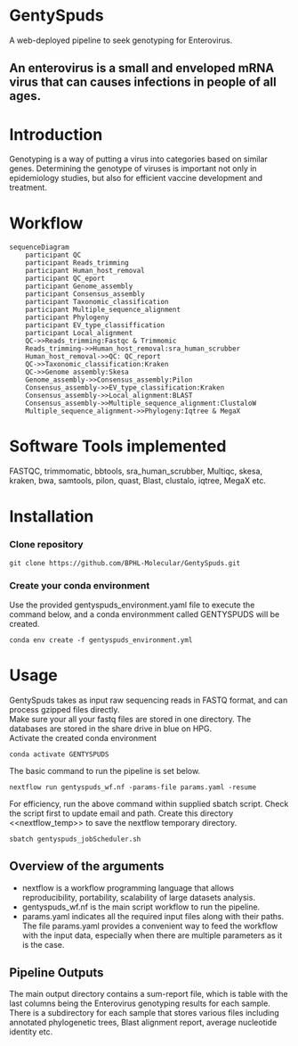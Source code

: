 # GentySpuds
A web-deployed pipeline to seek genotyping for Enterovirus.
## An enterovirus is a small and enveloped mRNA virus that can causes infections in people of all ages.

# Introduction
Genotyping is a way of putting a virus into categories based on similar genes.
Determining the genotype of viruses is important not only in epidemiology studies, but also for efficient vaccine development
and treatment.       

# Workflow
```mermaid
sequenceDiagram
    participant QC
    participant Reads_trimming
    participant Human_host_removal
    participant QC_eport
    participant Genome_assembly
    participant Consensus_assembly
    participant Taxonomic_classification
    participant Multiple_sequence_alignment
    participant Phylogeny
    participant EV_type_classiffication
    participant Local_alignment
    QC->>Reads_trimming:Fastqc & Trimmomic
    Reads_trimming->>Human_host_removal:sra_human_scrubber
    Human_host_removal->>QC: QC_report
    QC->>Taxonomic_classification:Kraken
    QC->>Genome assembly:Skesa
    Genome_assembly->>Consensus_assembly:Pilon
    Consensus_assembly->>EV_type_classification:Kraken
    Consensus_assembly->>Local_alignment:BLAST
    Consensus_assembly->>Multiple_sequence_alignment:ClustaloW
    Multiple_sequence_alignment->>Phylogeny:Iqtree & MegaX 
```
   
# Software Tools implemented
FASTQC, trimmomatic, bbtools, sra_human_scrubber, Multiqc, skesa, kraken, bwa, samtools, pilon, quast, Blast, clustalo, iqtree, MegaX etc. 

# Installation
### Clone repository
```
git clone https://github.com/BPHL-Molecular/GentySpuds.git
```
### Create your conda environment
Use the provided gentyspuds_environment.yaml file to execute the command below, and a conda environmment called GENTYSPUDS will be created.    
```
conda env create -f gentyspuds_environment.yml
```

# Usage
GentySpuds takes as input raw sequencing reads in FASTQ format, and can process gzipped files directly.  
Make sure your all your fastq files are stored in one directory. The databases are stored in the share drive in blue on HPG. <br />
Activate the created conda environment <br />
```
conda activate GENTYSPUDS
```
The basic command to run the pipeline is set below. <br />   
```
nextflow run gentyspuds_wf.nf -params-file params.yaml -resume
```

For efficiency, run the above command within supplied sbatch script. Check the script first to update email and path. Create this directory <<nextflow_temp>> to save the nextflow temporary directory.

```
sbatch gentyspuds_jobScheduler.sh
``` 

## Overview of the arguments
- nextflow is a workflow programming language that allows reproducibility, portability, scalability of large datasets analysis.
- gentyspuds_wf.nf is the main script workflow to run the pipeline.  
- params.yaml indicates all the required input files along with their paths.
The file params.yaml provides a convenient way to feed the workflow with the input data, especially when there are multiple parameters as it is the case.

## Pipeline Outputs
The main output directory contains a sum-report file, which is table with the last columns being the Enterovirus genotyping results for each sample. There is a subdirectory for each sample that stores various files including annotated phylogenetic trees, Blast alignment report, average nucleotide identity etc.